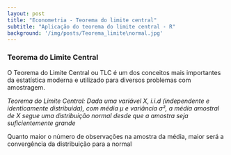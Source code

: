 ```yaml
---
layout: post
title: "Econometria - Teorema do limite central"
subtitle: "Aplicação do teorema do limite central - R"
background: '/img/posts/Teorema_limite\normal.jpg'
---
```

### Teorema do Limite Central

O Teorema do Limite Central ou TLC é um dos conceitos mais importantes da estatística moderna e utilizado para diversos problemas com amostragem.

*Teorema do Limite Central:* _Dada uma variável X, i.i.d (independente e identicamente distribuida), com média µ e variância σ², a média amostral de X segue uma distribuição *normal* desde que a amostra seja suficientemente grande_

Quanto maior o número de observações na amostra da média, maior será a convergência da distribuição para a normal 